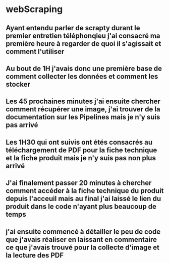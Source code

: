 # webScraping


## Ayant entendu parler de scrapty durant le premier entretien téléphonqieu j'ai consacré ma première heure à regarder de quoi il s'agissait et comment l'utiliser


## Au bout de 1H j'avais donc une première base de comment collecter les données et comment les stocker

## Les 45 prochaines minutes j'ai ensuite chercher comment récupérer une image, j'ai trouver de la documentation sur les Pipelines mais je n'y suis pas arrivé
## Les 1H30 qui ont suivis ont étés consacrés au téléchargement de PDF pour la fiche technique et la fiche produit mais je n'y suis pas non plus arrivé

## J'ai finalement passer 20 minutes à chercher comment accéder à la fiche technique du produit depuis l'acceuil mais au final j'ai laissé le lien du produit dans le code n'ayant plus beaucoup de temps

## j'ai ensuite commencé à détailler le peu de code que j'avais réaliser en laissant en commentaire ce que j'avais trouvé pour la collecte d'image et la lecture des PDF
